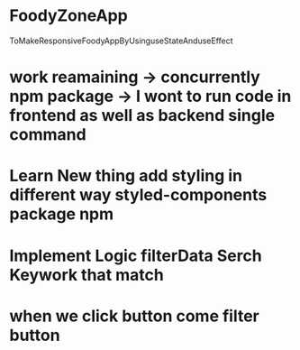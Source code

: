 # FoodyZoneApp
ToMakeResponsiveFoodyAppByUsinguseStateAnduseEffect
# work reamaining -> concurrently npm package -> I wont to run code in frontend as well as backend single command 
# Learn New thing add styling in different way styled-components package npm 
# Implement Logic filterData Serch Keywork that match 
# when we click button come filter button
